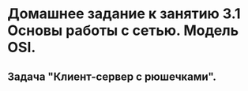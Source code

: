  # Домашнее задание к занятию 3.1 Основы работы с сетью. Модель OSI.
  ## Задача "Клиент-сервер с рюшечками".